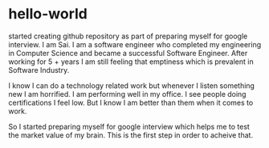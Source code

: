 # hello-world
started creating github repository as part of preparing myself for google interview.
I am Sai. I am a software engineer who completed my engineering in Computer Science and became a successful Software Engineer. After working for 5 + years I am still feeling that emptiness which is prevalent in Software Industry.

I know I can do a technology related work but whenever I listen something new I am horrified. I am performing well in my office. I see people doing certifications I feel low. But I know I am better than them when it comes to work.

So I started preparing myself for google interview which helps me to test the market value of my brain. This is the first step  in order to acheive that.
